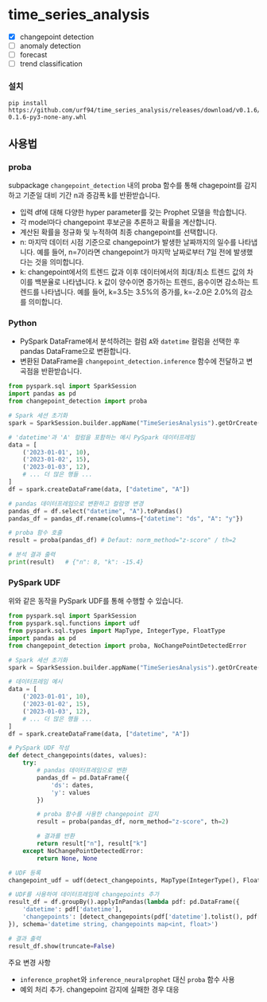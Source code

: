 # time_series_analysis

- [x] changepoint detection
- [ ] anomaly detection
- [ ] forecast
- [ ] trend classification

### 설치

```commandline
pip install https://github.com/urf94/time_series_analysis/releases/download/v0.1.6/time_series_analysis-0.1.6-py3-none-any.whl
```


## 사용법

### proba
subpackage `changepoint_detection` 내의 proba 함수를 통해 chagepoint를 감지하고 기준일 대비 기간 n과 증감폭 k를 반환받습니다.
- 입력 df에 대해 다양한 hyper parameter를 갖는 Prophet 모델을 학습합니다.
- 각 model마다 changepoint 후보군을 추론하고 확률을 계산합니다.
- 계산된 확률을 정규화 및 누적하여 최종 changepoint를 선택합니다.
- n: 마지막 데이터 시점 기준으로 changepoint가 발생한 날짜까지의 일수를 나타냅니다. 예를 들어, n=7이라면 changepoint가 마지막 날짜로부터 7일 전에 발생했다는 것을 의미합니다.
- k: changepoint에서의 트렌드 값과 이후 데이터에서의 최대/최소 트렌드 값의 차이를 백분율로 나타냅니다. k 값이 양수이면 증가하는 트렌드, 음수이면 감소하는 트렌드를 나타냅니다. 예를 들어, k=3.5는 3.5%의 증가를, k=-2.0은 2.0%의 감소를 의미합니다.


### Python

- PySpark DataFrame에서 분석하려는 컬럼 `A`와 `datetime` 컬럼을 선택한 후 pandas DataFrame으로 변환합니다.
- 변환된 DataFrame을 `changepoint_detection.inference` 함수에 전달하고 변곡점을 반환받습니다.


```python
from pyspark.sql import SparkSession
import pandas as pd
from changepoint_detection import proba

# Spark 세션 초기화
spark = SparkSession.builder.appName("TimeSeriesAnalysis").getOrCreate()

# 'datetime'과 'A' 컬럼을 포함하는 예시 PySpark 데이터프레임
data = [
    ('2023-01-01', 10),
    ('2023-01-02', 15),
    ('2023-01-03', 12),
    # ... 더 많은 행들 ...
]
df = spark.createDataFrame(data, ["datetime", "A"])

# pandas 데이터프레임으로 변환하고 컬럼명 변경
pandas_df = df.select("datetime", "A").toPandas()
pandas_df = pandas_df.rename(columns={"datetime": "ds", "A": "y"})

# proba 함수 호출
result = proba(pandas_df) # Defaut: norm_method="z-score" / th=2

# 분석 결과 출력
print(result)   # {"n": 8, "k": -15.4}

```

### PySpark UDF
위와 같은 동작을 PySpark UDF를 통해 수행할 수 있습니다. 


```python
from pyspark.sql import SparkSession
from pyspark.sql.functions import udf
from pyspark.sql.types import MapType, IntegerType, FloatType
import pandas as pd
from changepoint_detection import proba, NoChangePointDetectedError

# Spark 세션 초기화
spark = SparkSession.builder.appName("TimeSeriesAnalysis").getOrCreate()

# 데이터프레임 예시
data = [
    ('2023-01-01', 10),
    ('2023-01-02', 15),
    ('2023-01-03', 12),
    # ... 더 많은 행들 ...
]
df = spark.createDataFrame(data, ["datetime", "A"])

# PySpark UDF 작성
def detect_changepoints(dates, values):
    try:
        # pandas 데이터프레임으로 변환
        pandas_df = pd.DataFrame({
            'ds': dates,
            'y': values
        })

        # proba 함수를 사용한 changepoint 감지
        result = proba(pandas_df, norm_method="z-score", th=2)

        # 결과를 반환
        return result["n"], result["k"]
    except NoChangePointDetectedError:
        return None, None

# UDF 등록
changepoint_udf = udf(detect_changepoints, MapType(IntegerType(), FloatType()))

# UDF를 사용하여 데이터프레임에 changepoints 추가
result_df = df.groupBy().applyInPandas(lambda pdf: pd.DataFrame({
    'datetime': pdf['datetime'],
    'changepoints': [detect_changepoints(pdf['datetime'].tolist(), pdf['A'].tolist())]
}), schema='datetime string, changepoints map<int, float>')

# 결과 출력
result_df.show(truncate=False)

```

주요 변경 사항
- `inference_prophet`와 `inference_neuralprophet` 대신 `proba` 함수 사용
- 예외 처리 추가. changepoint 감지에 실패한 경우 대응